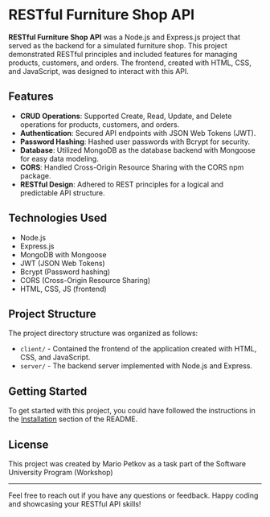 # RESTful Furniture Shop API

**RESTful Furniture Shop API** was a Node.js and Express.js project that served as the backend for a simulated furniture shop. This project demonstrated RESTful principles and included features for managing products, customers, and orders. The frontend, created with HTML, CSS, and JavaScript, was designed to interact with this API.

## Features

- **CRUD Operations**: Supported Create, Read, Update, and Delete operations for products, customers, and orders.
- **Authentication**: Secured API endpoints with JSON Web Tokens (JWT).
- **Password Hashing**: Hashed user passwords with Bcrypt for security.
- **Database**: Utilized MongoDB as the database backend with Mongoose for easy data modeling.
- **CORS**: Handled Cross-Origin Resource Sharing with the CORS npm package.
- **RESTful Design**: Adhered to REST principles for a logical and predictable API structure.

## Technologies Used

- Node.js
- Express.js
- MongoDB with Mongoose
- JWT (JSON Web Tokens)
- Bcrypt (Password hashing)
- CORS (Cross-Origin Resource Sharing)
- HTML, CSS, JS (frontend)
## Project Structure

The project directory structure was organized as follows:

- `client/` - Contained the frontend of the application created with HTML, CSS, and JavaScript.
- `server/` - The backend server implemented with Node.js and Express.

## Getting Started

To get started with this project, you could have followed the instructions in the [Installation](#installation) section of the README.


## License

This project was created by Mario Petkov as a task part of the Software University Program (Workshop)

---

Feel free to reach out if you have any questions or feedback. Happy coding and showcasing your RESTful API skills!

